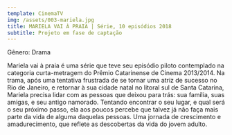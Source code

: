 ```yaml
---
template: CinemaTV
img: /assets/003-mariela.jpg
title: MARIELA VAI À PRAIA | Série, 10 episódios 2018
subtitle: Projeto em fase de captação
---
```

Gênero: Drama





Mariela vai à praia é uma série que teve seu episódio piloto contemplado na categoria curta-metragem do Prêmio Catarinense de Cinema 2013/2014. Na trama, após uma tentativa frustrada de se tornar uma atriz de sucesso no Rio de Janeiro, e retornar à sua cidade natal no litoral sul de Santa Catarina, Mariela precisa lidar com as pessoas que deixou para trás: sua família, suas amigas, e seu antigo namorado. Tentando encontrar o seu lugar, e qual será o seu próximo passo, ela aos poucos percebe que talvez já não faça mais parte da vida de alguma daquelas pessoas. Uma jornada de crescimento e amadurecimento, que reflete as descobertas da vida do jovem adulto.